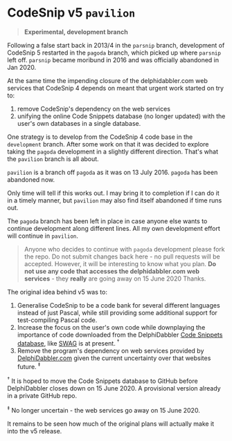 # CodeSnip v5 `pavilion`

> **Experimental, development branch**

Following a false start back in 2013/4 in the `parsnip` branch, development of CodeSnip 5 restarted in the `pagoda` branch, which picked up where `parsnip` left off. `parsnip` became moribund in 2016 and was officially abandoned in Jan 2020.

At the same time the impending closure of the delphidabbler.com web services that CodeSnip 4 depends on meant that urgent work started on try to:

1. remove CodeSnip's dependency on the web services
2. unifying the online Code Snippets database (no longer updated) with the user's own databases in a single database.

One strategy is to develop from the CodeSnip 4 code base in the `development` branch. After some work on that it was decided to explore taking the `pagoda` development in a slightly different direction. That's what the `pavilion` branch is all about.

`pavilion` is a branch off `pagoda` as it was on 13 July 2016. `pagoda` has been abandoned now.

Only time will tell if this works out. I may bring it to completion if I can do it in a timely manner, but `pavilion` may also find itself abandoned if time runs out.

The `pagoda` branch has been left in place in case anyone else wants to continue development along different lines. All my own development effort will continue in `pavilion`.

> Anyone who decides to continue with `pagoda` development please fork the repo. Do not submit changes back here - no pull requests will be accepted. However, it will be interesting to know what you plan. **Do not use any code that accesses the delphidabbler.com web services** - they **really** are going away on 15 June 2020 Thanks.

The original idea behind v5 was to:

1. Generalise CodeSnip to be a code bank for several different languages instead of just Pascal, while still providing some additional support for test-compiling Pascal code.
2. Increase the focus on the user's own code while downplaying the importance of code downloaded from the DelphiDabbler [Code Snippets database](http://snippets.delphidabbler.com/), like [SWAG](http://swag.delphidabbler.com/) is at present.<sup> †</sup>
3. Remove the program's dependency on web services provided by [DelphiDabbler.com](http://delphidabbler.com) given the current uncertainty over that websites future.<sup> ‡</sup>

<sup>†</sup> It is hoped to move the Code Snippets database to GitHub before DelphiDabbler closes down on 15 June 2020. A provisional version already in a private GitHub repo.

<sup>‡</sup> No longer uncertain - the web services go away on 15 June 2020.

It remains to be seen how much of the original plans will actually make it into the v5 release.
